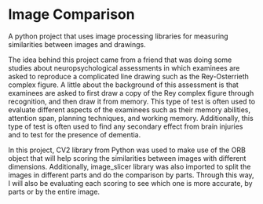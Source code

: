 # Image Comparison
A python project that uses image processing libraries for measuring similarities between images and drawings.

The idea behind this project came from a friend that was doing some studies about neuropsychological assessments in which examinees are asked to reproduce a complicated line drawing such as the Rey-Osterrieth complex figure. A little about the background of this assessment is that examinees are asked to first draw a copy of the Rey complex figure through recognition, and then draw it from memory. This type of test is often used to evaluate different aspects of the examinees such as their memory abilities, attention span, planning techniques, and working memory. Additionally, this type of test is often used to find any secondary effect from brain injuries and to test for the presence of dementia.

In this project, CV2 library from Python was used to make use of the ORB object that will help scoring the similarities between images with different dimensions.
Additionally, image_slicer library was also imported to split the images in different parts and do the comparison by parts. Through this way, I will also be evaluating each 
scoring to see which one is more accurate, by parts or by the entire image. 
